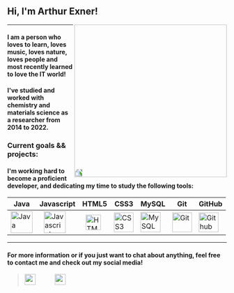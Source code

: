 ## Hi, I'm Arthur Exner!

<img src="https://ouch-cdn2.icons8.com/ymi5itsPtvHUBuplW45dbVlFPXQCKeympxOxTq_zTXY/rs:fit:256:291/czM6Ly9pY29uczgu/b3VjaC1wcm9kLmFz/c2V0cy9zdmcvMjUz/LzkwMmM5OWMzLTZm/NzYtNDY5OC05ODI5/LWZkNGNmODQwNWJj/Mi5zdmc.png" width="350" style="-webkit-transform: rotate(-90deg)" align="right">

---

#### I am a person who loves to learn, loves music, loves nature, loves people and most recently learned to love the IT world! 

#### I've studied and worked with chemistry and materials science as a researcher from 2014 to 2022.

### Current goals && projects:
#### I'm working hard to become a proficient developer, and dedicating my time to study the following tools:

Java |Javascript | HTML5 | CSS3| MySQL | Git | GitHub
-----|------------|-------|------|-------|-----|-------
<img src="https://img.icons8.com/color/344/java-coffee-cup-logo--v1.png" width="50" title="Java"> | <img src="https://img.icons8.com/color/344/javascript--v1.png" width="50" title="Javascript" style="padding-left: 10px"> | <img src="https://img.icons8.com/external-those-icons-flat-those-icons/344/external-HTML5-programming-and-development-those-icons-flat-those-icons.png" width="35" title="HTML5" style="padding-left: 8px"> | <img src="https://img.icons8.com/color/344/css3.png" width="45" title="CSS3"> | <img src="https://img.icons8.com/color/344/mysql-logo.png" width="46" title="MySQL"> | <img src="https://img.icons8.com/color/344/git.png" width="45" title="Git" > | <img src="https://img.icons8.com/3d-fluency/344/github.png" width="45" title="Github">


---
#### For more information or if you just want to chat about anything, feel free to contact me and check out my social media!
> <a href="https://www.linkedin.com/in/arthur-exner-63a4431ba/"><img src="https://img.icons8.com/fluency/344/linkedin-2.png" width="25" style="padding-right: 40px"></a>
<a href="https://www.instagram.com/arthur.exner/"><img src="https://img.icons8.com/color/344/instagram-new--v1.png" width="25"></a>
